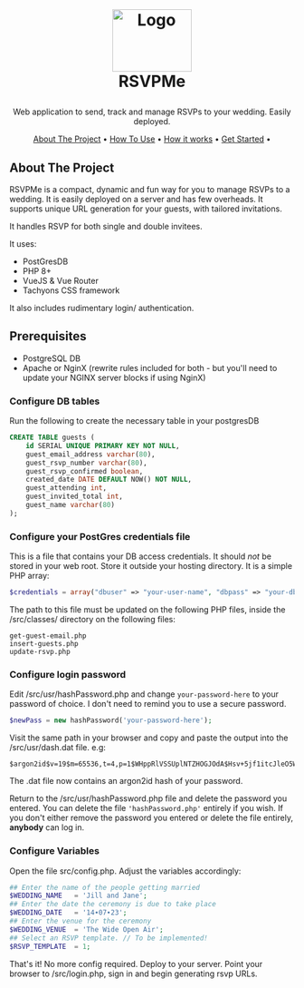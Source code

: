 
<!-- LOGO -->
<br />
<h1>
<p align="center">
  <img src="na" alt="Logo" width="140" height="110">
  <br>RSVPMe
</h1>
  <p align="center">
    Web application to send, track and manage RSVPs to your wedding. Easily deployed.
    <br />
    </p>
</p>
<p align="center">
  <a href="#about-the-project">About The Project</a> •
  <a href="#usage">How To Use</a> •
  <a href="#how-it-works">How it works</a> •
  <a href="#get-started">Get Started</a> •
</p>  

<p align="center">
  
<!-- ![screenshot](img/clip.gif) -->
</p>                                                                                                                             
      
## About The Project
RSVPMe is a compact, dynamic and fun way for you to manage RSVPs to a wedding. It is easily deployed on a server and has few overheads. It supports unique URL generation for your guests, with tailored invitations. 

It handles RSVP for both single and double invitees. 

It uses:
 - PostGresDB
 - PHP 8+
 - VueJS & Vue Router
 - Tachyons CSS framework


 It also includes rudimentary login/ authentication. 

## Prerequisites
 - PostgreSQL DB 
 - Apache or NginX (rewrite rules included for both - but you'll need to update your NGINX server blocks if using NginX)

### Configure DB tables

Run the following to create the necessary table in your postgresDB

```sql
CREATE TABLE guests (
    id SERIAL UNIQUE PRIMARY KEY NOT NULL,
    guest_email_address varchar(80),
    guest_rsvp_number varchar(80),
    guest_rsvp_confirmed boolean,
    created_date DATE DEFAULT NOW() NOT NULL,
    guest_attending int,
    guest_invited_total int,
    guest_name varchar(80)
);
```

### Configure your PostGres credentials file
This is a file that contains your DB access credentials. It should <i>not</i> be stored in your web root. Store it outside your hosting directory. It is a simple PHP array:

```php
$credentials = array("dbuser" => "your-user-name", "dbpass" => "your-db-password", "dbhost" => "localhost", "dbname" => "wedding");
```

The path to this file must be updated on the following PHP files, inside the /src/classes/ directory on the following files:

```
get-guest-email.php
insert-guests.php
update-rsvp.php
```

### Configure login password
Edit /src/usr/hashPassword.php and change  ```your-password-here```  to your password of choice. I don't need to remind you to use a secure password.

```php
$newPass = new hashPassword('your-password-here');
``` 

Visit the same path in your browser and copy and paste the output into the /src/usr/dash.dat file. e.g:

```
$argon2id$v=19$m=65536,t=4,p=1$WHppRlVSSUplNTZHOGJOdA$Hsv+5jf1itcJleO5WtJEqW1gaEvpnTJDPin7Ufqczjk
```

The .dat file now contains an argon2id hash of your password.

Return to the /src/usr/hashPassword.php file and delete the password you entered. You can delete the file ```'hashPassword.php'``` entirely if you wish. If you don't either remove the password you entered or delete the file entirely, <strong>anybody</strong> can log in.

### Configure Variables
Open the file src/config.php. Adjust the variables accordingly:

```php
## Enter the name of the people getting married
$WEDDING_NAME   = 'Jill and Jane';
## Enter the date the ceremony is due to take place
$WEDDING_DATE   = '14∙07∙23';
## Enter the venue for the ceremony
$WEDDING_VENUE  = 'The Wide Open Air';
## Select an RSVP template. // To be implemented!
$RSVP_TEMPLATE  = 1;
```

That's it! No more config required. Deploy to your server. Point your browser to /src/login.php, sign in and begin generating rsvp URLs.
